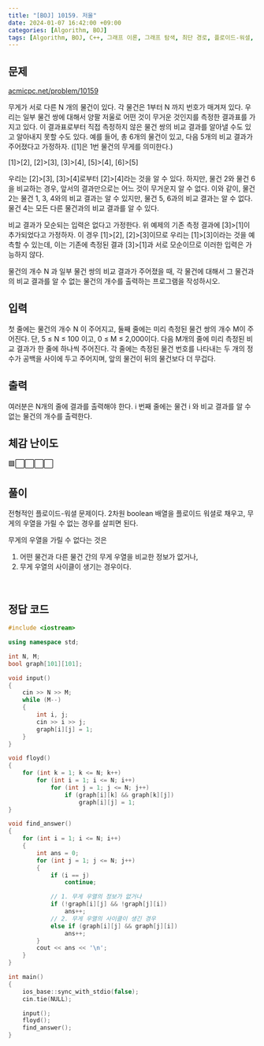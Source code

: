 ```yaml
---
title: "[BOJ] 10159. 저울"
date: 2024-01-07 16:42:00 +09:00
categories: [Algorithm, BOJ]
tags: [Algorithm, BOJ, C++, 그래프 이론, 그래프 탐색, 최단 경로, 플로이드-워셜, Gold 4]
---
```

## **문제**
[acmicpc.net/problem/10159](https://www.acmicpc.net/problem/10159)
<br>

무게가 서로 다른 N 개의 물건이 있다. 각 물건은 1부터 N 까지 번호가 매겨져 있다. 우리는 일부 물건 쌍에 대해서 양팔 저울로 어떤 것이 무거운 것인지를 측정한 결과표를 가지고 있다. 이 결과표로부터 직접 측정하지 않은 물건 쌍의 비교 결과를 알아낼 수도 있고 알아내지 못할 수도 있다. 예를 들어, 총 6개의 물건이 있고, 다음 5개의 비교 결과가 주어졌다고 가정하자. ([1]은 1번 물건의 무게를 의미한다.)

[1]>[2], [2]>[3], [3]>[4], [5]>[4], [6]>[5]

우리는 [2]>[3], [3]>[4]로부터 [2]>[4]라는 것을 알 수 있다. 하지만, 물건 2와 물건 6을 비교하는 경우, 앞서의 결과만으로는 어느 것이 무거운지 알 수 없다. 이와 같이, 물건 2는 물건 1, 3, 4와의 비교 결과는 알 수 있지만, 물건 5, 6과의 비교 결과는 알 수 없다. 물건 4는 모든 다른 물건과의 비교 결과를 알 수 있다.

비교 결과가 모순되는 입력은 없다고 가정한다. 위 예제의 기존 측정 결과에 [3]>[1]이 추가되었다고 가정하자. 이 경우 [1]>[2], [2]>[3]이므로 우리는 [1]>[3]이라는 것을 예측할 수 있는데, 이는 기존에 측정된 결과 [3]>[1]과 서로 모순이므로 이러한 입력은 가능하지 않다.

물건의 개수 N 과 일부 물건 쌍의 비교 결과가 주어졌을 때, 각 물건에 대해서 그 물건과의 비교 결과를 알 수 없는 물건의 개수를 출력하는 프로그램을 작성하시오.
<br>

## **입력**
첫 줄에는 물건의 개수 N 이 주어지고, 둘째 줄에는 미리 측정된 물건 쌍의 개수 M이 주어진다. 단, 5 ≤ N ≤ 100 이고, 0 ≤ M ≤ 2,000이다. 다음 M개의 줄에 미리 측정된 비교 결과가 한 줄에 하나씩 주어진다. 각 줄에는 측정된 물건 번호를 나타내는 두 개의 정수가 공백을 사이에 두고 주어지며, 앞의 물건이 뒤의 물건보다 더 무겁다.
<br>

## **출력**
여러분은 N개의 줄에 결과를 출력해야 한다. i 번째 줄에는 물건 i 와 비교 결과를 알 수 없는 물건의 개수를 출력한다.
<br>

## **체감 난이도**
🟩⬜⬜⬜⬜
<br>

## **풀이**
전형적인 플로이드-워셜 문제이다. 2차원 boolean 배열을 플로이드 워셜로 채우고, 무게의 우열을 가릴 수 없는 경우를 살피면 된다.

무게의 우열을 가릴 수 없다는 것은
1. 어떤 물건과 다른 물건 간의 무게 우열을 비교한 정보가 없거나,
2. 무게 우열의 사이클이 생기는 경우이다.
<br>

## **정답 코드**
```c++
#include <iostream>

using namespace std;

int N, M;
bool graph[101][101];

void input()
{
    cin >> N >> M;
    while (M--)
    {
        int i, j;
        cin >> i >> j;
        graph[i][j] = 1;
    }
}

void floyd()
{
    for (int k = 1; k <= N; k++)
        for (int i = 1; i <= N; i++)
            for (int j = 1; j <= N; j++)
                if (graph[i][k] && graph[k][j])
                    graph[i][j] = 1;
}

void find_answer()
{
    for (int i = 1; i <= N; i++)
    {
        int ans = 0;
        for (int j = 1; j <= N; j++)
        {
            if (i == j)
                continue;

            // 1. 무게 우열의 정보가 없거나
            if (!graph[i][j] && !graph[j][i])
                ans++;
            // 2. 무게 우열의 사이클이 생긴 경우
            else if (graph[i][j] && graph[j][i])
                ans++;
        }
        cout << ans << '\n';
    }
}

int main()
{
    ios_base::sync_with_stdio(false);
    cin.tie(NULL);

    input();
    floyd();
    find_answer();
}
```
